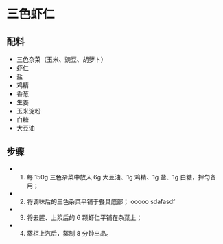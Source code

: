 # 三色虾仁

## 配料
- 三色杂菜（玉米、豌豆、胡萝卜）
- 虾仁
- 盐
- 鸡精
- 香葱
- 生姜
- 玉米淀粉
- 白糖
- 大豆油

## 步骤
- 1. 每 150g 三色杂菜中放入 6g 大豆油、1g 鸡精、1g 盐、1g 白糖，拌匀备用；
- 2. 将调味后的三色杂菜平铺于餐具底部；
ooooo
sdafasdf

- 3. 将去腥、上浆后的 6 颗虾仁平铺在杂菜上；
- 4. 蒸柜上汽后，蒸制 8 分钟出品。
